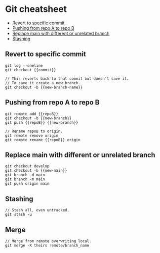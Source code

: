 ﻿# Git cheatsheet

<!--TOC-->
  - [Revert to specific commit](#revert-to-specific-commit)
  - [Pushing from repo A to repo B](#pushing-from-repo-a-to-repo-b)
  - [Replace main with different or unrelated branch](#replace-main-with-different-or-unrelated-branch)
  - [Stashing](#stashing)
<!--/TOC-->
## Revert to specific commit

```git
git log --oneline
git checkout {{commit}}

// This reverts back to that commit but doesn't save it.
// To save it create a new branch.
git checkout -b {{new-branch-name}}
```

## Pushing from repo A to repo B


```git
git remote add {{repoB}}
git checkout -b {{new-branch}}
git push {{repoB}} {{new-branch}}

// Rename repoB to origin.
git remote remove origin
git remote rename {{repoB}} origin
```

## Replace main with different or unrelated branch

```git
git checkout develop
git checkout -b {{new-main}}
git branch -d main
git branch -m main
git push origin main
```

## Stashing

```git
// Stash all, even untracked.
git stash -u
```

## Merge

```git
// Merge from remote overwriting local.
git merge -X theirs remote/branch_name
```
